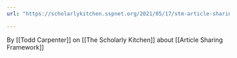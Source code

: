 ```yaml
---
url: "https://scholarlykitchen.sspnet.org/2021/05/17/stm-article-sharing-framework/"

---
```

By [[Todd Carpenter]] on [[The Scholarly Kitchen]] about [[Article Sharing Framework]]